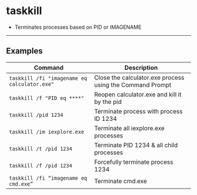 # taskkill

- Terminates processes based on PID or IMAGENAME

---

## Examples

| **Command** | **Description** |
|-------------|-----------------|
| `taskkill /fi "imagename eq calculator.exe"` | Close the calculator.exe process using the Command Prompt |
| `taskkill /f "PID eq ****"` | Reopen calculator.exe and kill it by the pid |
| `taskkill /pid 1234` | Terminate process with process ID 1234 |
| `taskkill /im iexplore.exe` | Terminate all iexplore.exe processes |
| `taskkill /t /pid 1234` | Terminate PID 1234 & all child processes  |
| `taskkill /f /pid 1234` | Forcefully terminate process 1234 |
| `taskkill /fi “imagename eq cmd.exe”` | Terminate cmd.exe |

